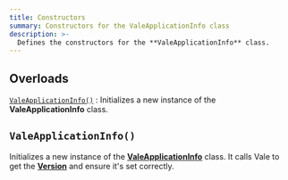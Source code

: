 ```yaml
---
title: Constructors
summary: Constructors for the ValeApplicationInfo class
description: >-
  Defines the constructors for the **ValeApplicationInfo** class.
---
```


## Overloads

[`ValeApplicationInfo()`](#valeapplicationinfo)
: Initializes a new instance of the **ValeApplicationInfo** class.

## `ValeApplicationInfo()`

Initializes a new instance of the [**ValeApplicationInfo**][01] class. It calls Vale to get the
[**Version**][02] and ensure it's set correctly.

<!-- Link Reference Definitions -->
[01]: ../
[02]: ../properties#version
